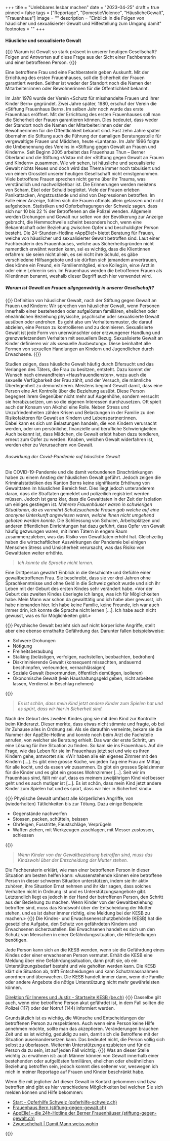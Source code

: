 +++
title = "Unlebbares lesbar machen"
date = "2023-04-25"
draft = true
pinned = false
tags = ["Reportage", "DomesticViolence", "HäuslicheGewalt", "Frauenhaus"]
image = ""
description = "Einblick in die Folgen von häuslicher und sexualisierter Gewalt und Hilfestellung zum Umgang damit"
footnotes = ""
+++
#### Häusliche und sexualisierte Gewalt

{{<lead>}}
Warum ist Gewalt so stark präsent in unserer heutigen Gesellschaft? Folgen und Antworten auf diese Frage aus der Sicht einer Fachberaterin und einer betroffenen Person.
{{</lead>}}

 Eine betroffene Frau und eine Fachberaterin geben Auskunft. Mit der Errichtung des ersten Frauenhauses, soll die Sicherheit der Frauen garantiert werden. Seither ist weder der Standort noch die Namen der Mitarbeiter:innen oder Bewohnerinnen für die Öffentlichkeit bekannt.

Im Jahr 1978 wurde der Verein «Schutz für misshandelte Frauen und ihrer Kinder Bern» gegründet. Zwei Jahre später, 1980, erschuf der Verein die «Stiftung Frauenhaus Bern». Im selben Jahr noch wurde das erste Frauenhaus eröffnet. Mit der Errichtung des ersten Frauenhauses soll man die Sicherheit der Frauen garantieren können. Dies bedeutet, dass weder der Standort noch die Namen der Mitarbeiter:innen oder der Bewohnerinnen für die Öffentlichkeit bekannt sind. Fast zehn Jahre später übernahm die Stiftung auch die Führung der damaligen Beratungsstelle für vergewaltigte Frauen und Mädchen, heute «Lantana». Im Jahr 1996 folgte die Umbenennung des Vereins in «Stiftung gegen Gewalt an Frauen und Kindern». Seit Beginn 2005 arbeitet das Frauenhaus Thun – Berner Oberland und die Stiftung «Vista» mit der «Stiftung gegen Gewalt an Frauen und Kindern» zusammen. 
Wie wir sehen, ist häusliche und sexualisierte Gewalt nichts Neues und doch wird das Thema immer noch tabuisiert und von einem Grossteil unserer heutigen Gesellschaft nicht ernstgenommen. Viele betroffene Frauen sprechen nicht gerne über ihr Trauma, was verständlich und nachvollziehbar ist. Die Erinnerungen werden meistens von Scham, Ekel oder Schuld begleitet. Viele der Frauen erleben Panikattacken, Angstzustände und sind von Depressionen betroffen. Im Falle einer Anzeige, fühlen sich die Frauen oftmals allein gelassen und nicht aufgehoben. Statistiken und Opferbefragungen der Schweiz sagen. dass sich nur 10 bis 22 % der Betroffenen an die Polizei wenden. Allgemein werden Drohungen und Gewalt nur selten von der Bevölkerung zur Anzeige gebracht, die Hemmschwelle scheint besonders hoch, wenn eine Bekanntschaft oder Beziehung zwischen Opfer und beschuldigter Person besteht. Die 24-Stunden-Hotline «AppElle!» bietet Beratung für Frauen, welche von häuslicher und sexualisierter Gewalt betroffen sind. Laut einer Fachberaterin des Frauenhauses, welche aus Sicherheitsgründen nicht namentlich erwähnt werden kann, sei es wichtig, dass die Klientinnen erfahren: sie seien nicht allein, es sei nicht ihre Schuld, es gäbe verschiedene Hilfsangebote und sie dürften sich jemandem anvertrauen, dies könne ein Freund, ein Familienmitglied, ein:e Kolleg:in, ein:e Arzt:in oder ein:e Lehrer:in sein. Im Frauenhaus werden die betroffenen Frauen als Klientinnen benannt, weshalb dieser Begriff auch hier verwendet wird. 

##### Warum ist Gewalt an Frauen allgegenwärtig in unserer Gesellschaft?

{{<box>}}
Definition von häuslicher Gewalt, nach der Stiftung gegen Gewalt an Frauen und Kindern:
Wir sprechen von häuslicher Gewalt, wenn Personen innerhalb einer bestehenden oder aufgelösten familiären, ehelichen oder eheähnlichen Beziehung physische, psychische oder sexualisierte Gewalt ausüben oder androhen. 
Es geht also um Verhaltensmuster, die darauf abzielen, eine Person zu kontrollieren und zu dominieren. Sexualisierte Gewalt ist jede Form von unerwünschter oder erzwungener Handlung und grenzverletzendem Verhalten mit sexuellem Bezug.
Sexualisierte Gewalt an Kinder definieren wir als «sexuelle Ausbeutung». Diese beinhaltet alle Formen von sexuellen Handlungen an Kindern und Jugendlichen durch Erwachsene.
{{</box>}}

Studien zeigen, dass häusliche Gewalt häufig durch Eifersucht und das Verlangen des Täters, die Frau zu besitzen, entsteht. Dazu kommt der Wunsch nach einwandfreien «Hausfrauendiensten», wozu auch die sexuelle Verfügbarkeit der Frau zählt, und der Versuch, die männliche Überlegenheit zu demonstrieren. Meistens beginnt Gewalt damit, dass eine Person eine Art Kontrolle über die Beziehung ausübt. Diese Person begegnet ihrem Gegenüber nicht mehr auf Augenhöhe, sondern versucht sie herabzusetzen, um so die eigenen Interessen durchzusetzen. Oft spielt auch der Konsum von Alkohol eine Rolle. Neben Stress und Unzufriedenheiten zählen Krisen und Belastungen in der Familie zu den Risikofaktoren für Gewalt an Kindern und Lebenspartner:innen. Dabei kann es sich um Belastungen handeln, die von Kindern verursacht werden, oder um persönliche, finanzielle und berufliche Schwierigkeiten. Auch bekannt ist, dass Mädchen, die Gewalt erlebt haben dazu tendieren, erneut zum Opfer zu werden. Knaben, welchen Gewalt widerfahren ist, werden eher zu Verursachern von Gewalt.

###### Auswirkung der Covid-Pandemie auf häusliche Gewalt

Die COVID-19-Pandemie und die damit verbundenen Einschränkungen haben zu einem Anstieg der häuslichen Gewalt geführt. Jedoch zeigen die Kriminalstatistiken des Kanton Berns keine signifikante Erhöhung von Gewalttaten im häuslichen Bereich fest. Dies liegt jedoch unteranderem daran, dass die Straftaten gemeldet und polizeilich registriert werden müssen. Jedoch ist ganz klar, dass die Gewalttaten in der Zeit der Isolation um einiges gestiegen ist. *Mehrere Frauenhäuser waren in schwierigen Situationen, da es vermehrt Schutzsuchende Frauen gab welche auf eine anonyme Unterkunft angewiesen waren, welche ihnen nicht umgehend geboten werden konnte.*  Die Schliessung von Schulen, Arbeitsplätzen und anderen öffentlichen Einrichtungen hat dazu geführt, dass Opfer von Gewalt häufig gezwungen waren, mit ihren Tätern in engem Raum zusammenzuleben, was das Risiko von Gewalttaten erhöht hat. Gleichzeitig haben die wirtschaftlichen Auswirkungen der Pandemie bei einigen Menschen Stress und Unsicherheit verursacht, was das Risiko von Gewalttaten weiter erhöhte.

>  *Ich konnte die Sprache nicht lernen.*

Eine Drittperson gewährt Einblick in die Geschichte und Gefühle einer gewaltbetroffenen Frau. Sie beschreibt, dass sie vor drei Jahren ohne Sprachkenntnisse und ohne Geld in die Schweiz geholt wurde und sich ihr Leben mit der Geburt des ersten Kindes sehr verändert habe. «Vor der Geburt des zweiten Kindes überlegte ich lange, was ich für Möglichkeiten habe. Mein Mann war schon da gewalttätig und ich habe aber gewusst, ich habe niemanden hier. Ich habe keine Familie, keine Freunde, ich war auch immer drin, ich konnte die Sprache nicht lernen \[…]. Ich habe auch nicht gewusst, was es für Möglichkeiten gibt.» 

{{<box>}}
Psychische Gewalt bezieht sich auf nicht körperliche Angriffe, stellt aber eine ebenso ernsthafte Gefährdung dar. Darunter fallen beispielsweise:

* Schwere Drohungen
* Nötigung
* Freiheitsberaubung
* Stalking (belästigen, verfolgen, nachstellen, beobachten, bedrohen)
* Diskriminierende Gewalt (konsequent missachten, andauernd beschimpfen, verleumden, vernachlässigen)
* Soziale Gewalt (bevormunden, öffentlich demütigen, isolieren)
* Ökonomische Gewalt (kein Haushaltungsgeld geben, nicht arbeiten lassen, Verdienst in Beschlag nehmen)

{{</box>}}

>  *Es ist schön, dass mein Kind jetzt andere Kinder zum Spielen hat und es spürt, dass wir hier in Sicherheit sind.*

Nach der Geburt des zweiten Kindes ging sie mit dem Kind zur Kontrolle beim Kinderarzt. Dieser merkte, dass etwas nicht stimmte und fragte, ob bei ihr Zuhause alles in Ordnung sei. Als sie daraufhin verneinte, bekam sie die Nummer der AppElle-Hotline und konnte noch beim Arzt die Fachstelle anrufen, von welcher sie Beratung erhielt. Das war der erste Schritt, um eine Lösung für ihre Situation zu finden. So kam sie ins Frauenhaus. Auf die Frage, wie das Leben für sie im Frauenhaus jetzt sei und wie es ihren Kindern gehe, antwortet sie: «Wir haben alle ein eigenes Zimmer mit den Kindern \[…]. Es gibt eine grosse Küche, wo jeden Tag eine Frau am Mittag für alle kocht, und da essen wir zusammen. Es gibt ein grosses Spielzimmer für die Kinder und es gibt ein grosses Wohnzimmer \[…]. Seit wir im Frauenhaus sind, fällt mir auf, dass es meinem zweijährigen Kind viel besser geht und es auch mutiger ist \[…]. Es ist schön, dass mein Kind jetzt andere Kinder zum Spielen hat und es spürt, dass wir hier in Sicherheit sind.»

{{<box>}}
Physische Gewalt umfasst alle körperlichen Angriffe, von (wiederholten) Tätlichkeiten bis zur Tötung. Dazu einige Beispiele:

* Gegenstände nachwerfen
* Stossen, packen, schütteln, beissen
* Ohrfeigen, Fusstritte, Faustschläge, Verprügeln
* Waffen ziehen, mit Werkzeugen zuschlagen, mit Messer zustossen, schiessen

{{</box>}}

> *Wenn Kinder von der Gewaltbeziehung betroffen sind, muss das Kindswohl über der Entscheidung der Mutter stehen.*

Die Fachberaterin erklärt, wie man einer betroffenen Person in dieser Situation am besten helfen kann: «Aussenstehende können eine betroffene Person in dieser schweren Situation unterstützen, indem sie ihr aktiv zuhören, ihre Situation Ernst nehmen und ihr klar sagen, dass solches Verhalten nicht in Ordnung ist und es Unterstützungsangebote gibt. Letztendlich liegt es jedoch in der Hand der betroffenen Person, den Schritt aus der Beziehung zu machen. Wenn Kinder von der Gewaltbeziehung betroffen sind, muss das Kindswohl über der Entscheidung der Mutter stehen, und es ist daher immer richtig, eine Meldung bei der KESB zu machen.» 
{{<box>}}
Die Kindes- und Erwachsenenschutzbehörde (KESB) hat die gesetzliche Aufgabe, den Schutz von gefährdeten Kindern und Erwachsenen sicherzustellen. Bei Erwachsenen handelt es sich um den Schutz von Menschen in einer Gefährdungssituation, die Hilfestellungen benötigen.

Jede Person kann sich an die KESB wenden, wenn sie die Gefährdung eines Kindes oder einer erwachsenen Person vermutet. Erhält die KESB eine Meldung über eine Gefährdungssituation, dann prüft sie, ob ein Unterstützungsbedarf besteht und wie geholfen werden kann. Die KESB klärt die Situation ab, trifft Entscheidungen und kann Schutzmassnahmen anordnen und überwachen. Die KESB handelt immer dann, wenn die Familie oder andere Angebote die nötige Unterstützung nicht mehr gewährleisten können.

[Direktion für Inneres und Justiz - Startseite KESB (be.ch)](https://www.kesb.dij.be.ch/de/start.html)
{{</box>}}
Dasselbe gilt auch, wenn eine betroffene Person akut gefährdet ist, in dem Fall sollten die Polizei (117) oder der Notruf (144) informiert werden.

Grundsätzlich ist es wichtig, die Wünsche und Entscheidungen der betroffenen Person zu respektieren. Auch wenn eine Person keine Hilfe annehmen möchte, sollte man das akzeptieren. Veränderungen brauchen Zeit und es ist wichtig, geduldig zu sein, damit sich die Betroffene mit der Situation auseinandersetzen kann. Das bedeutet nicht, die Person völlig sich selbst zu überlassen. Weiterhin Unterstützung anzubieten und für die Person da zu sein, ist auf jeden Fall wichtig.
{{<box>}} 
Was an dieser Stelle wichtig zu erwähnen ist: auch Männer können von Gewalt innerhalb einer bestehenden oder aufgelösten familiären, ehelichen oder eheähnlichen Beziehung betroffen sein, jedoch kommt dies seltener vor, weswegen ich mich in meiner Reportage auf Frauen und Kinder beschränkt habe. 

Wenn Sie mit jeglicher Art dieser Gewalt in Kontakt gekommen sind bzw. betroffen sind gibt es hier verschiedene Möglichkeiten bei welchen Sie sich melden können und Hilfe bekommen:

* [Start - Opferhilfe Schweiz (opferhilfe-schweiz.ch)](https://www.opferhilfe-schweiz.ch/de/)
* [Frauenhaus Bern (stiftung-gegen-gewalt.ch)](https://stiftung-gegen-gewalt.ch/wsp/de/fachstellen/frauenhaus-bern/)
* [AppElle! – die 24h-Hotline der Berner Frauenhäuser (stiftung-gegen-gewalt.ch)](https://stiftung-gegen-gewalt.ch/wsp/de/appelle/)
* [Zwueschehalt | Damit Mann weiss wohin](https://www.zwueschehalt.ch/)

{{</box>}}